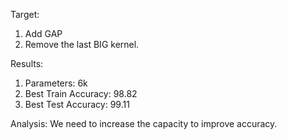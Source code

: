 Target:

1. Add GAP
2. Remove the last BIG kernel.

Results:

1. Parameters: 6k 
2. Best Train Accuracy: 98.82 
3. Best Test Accuracy: 99.11

Analysis: We need to increase the capacity to improve accuracy.
